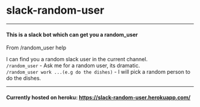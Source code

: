 # slack-random-user
___
#### This is a slack bot which can get you a random_user

From /random_user help  

I can find you a random slack user in the current channel.  
`/random_user` - Ask me for a random user, its dramatic.  
`/random_user work ...(e.g do the dishes)` - I will pick a random person to do the dishes.

___
#### Currently hosted on heroku: https://slack-random-user.herokuapp.com/
